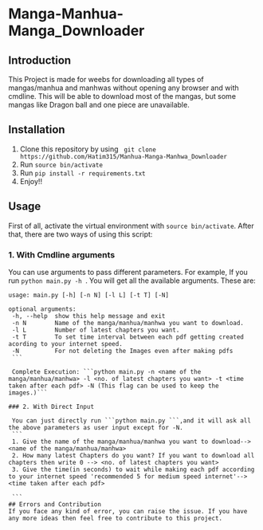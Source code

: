 # Manga-Manhua-Manga_Downloader

## Introduction
This Project is made for weebs for downloading all types of mangas/manhua and manhwas without opening any browser and with cmdline. This will be able to download most of the mangas, but some mangas like Dragon ball and one piece are unavailable.

## Installation 
1. Clone this repository by using ``` git clone https://github.com/Hatim315/Manhua-Manga-Manhwa_Downloader```<br>
2. Run ```source bin/activate```
2. Run ```pip install -r requirements.txt ```<br>
3. Enjoy!!<br>

## Usage
First of all, activate the virtual environment with ```source bin/activate```.
After that, there are two ways of using this script:

### 1. With Cmdline arguments
   You can use arguments to pass different parameters. For example,
   If you run ```python main.py -h ```. You will get all the available arguments. These are:
   ```
   usage: main.py [-h] [-n N] [-l L] [-t T] [-N]

   optional arguments:
    -h, --help  show this help message and exit
    -n N        Name of the manga/manhua/manhwa you want to download.
    -l L        Number of latest chapters you want.
    -t T        To set time interval between each pdf getting created acording to your internet speed.
    -N          For not deleting the Images even after making pdfs 
    ```
    
    Complete Execution: ```python main.py -n <name of the manga/manhua/manhwa> -l <no. of latest chapters you want> -t <time taken after each pdf> -N (This flag can be used to keep the images.)```

### 2. With Direct Input 
    
    You can just directly run ```python main.py ```,and it will ask all the above parameters as user input except for -N. 
    ```
    1. Give the name of the manga/manhua/manhwa you want to download--> <name of the manga/manhua/manhwa>
    2. How many latest Chapters do you want? If you want to download all chapters then write 0 --> <no. of latest chapters you want>
    3. Give the time(in seconds) to wait while making each pdf according to your internet speed 'recommended 5 for medium speed internet'--> <time taken after each pdf>
    
    ```
## Errors and Contribution
   If you face any kind of error, you can raise the issue. If you have any more ideas then feel free to contribute to this project.
   







